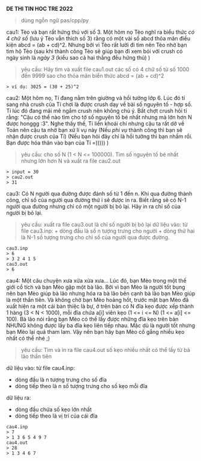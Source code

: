 **DE THI TIN HOC TRE 2022**
> dùng ngỗn ngữ pas/cpp/py

cau1: Tèo và bạn rất hứng thú với số 3. Một hôm nọ Tèo nghĩ ra biểu thức *có 4 chữ số* (lưu ý Tèo vẫn thích số 3) rằng có một vài số abcd thỏa mãn điều kiện abcd = (ab + cd)^2. Nhưng bởi vì Tèo rất lười đi tìm nên Tèo nhờ bạn tìm hộ Tèo (sau khi thành công Tèo sẽ giúp bạn đi xem bói với crush có ngày sinh là *ngày 3* (kiểu sao cả hai thằng đều hứng thú) )
> yêu cầu: Hãy tìm và xuất file cau1.out các số có 4 chữ số từ số 1000 đến 9999 sao cho thỏa mãn biển thức abcd = (ab + cd)^2
```
> ví dụ: 3025 = (30 + 25)^2
```

cau2: Một hôm nọ, Tí đang nằm trên giường và hồi tưởng lớp 6. Lúc đó tí sang nhà crush của Tí chơi là được crush dạy về bài số nguyên tố - hợp số. Tí lúc đó đang mải mê ngắm crush nên không chú ý. Bất chợt crush hỏi tí rằng: "Cậu có thể nào tìm cho tớ số nguyên tố bé nhất nhưng mà lớn hơn N được honggg :3". Nghe thấy thế, Tí liền khoái chí nhưng cậu ta rất dở về Toán nên cậu ta nhờ bạn xử lí vụ này (Nếu *phi vụ* thành công thì bạn sẽ nhận được crush của Tí) (Nếu bạn hỏi đây chỉ là hồi tưởng thì bạn nhầm rồi. Bạn được hóa thân vào bạn của Tí =))))) )
> yêu cầu: cho số N (1 < N <= 100000). Tìm số nguyên tố bé nhất nhưng lớn hơn N và xuất ra file cau2.out
```
> input = 30
> cau2.out
> 31
```
cau3: Có N người qua đường được đánh số từ 1 đến n. Khi qua đường thành công, chỉ số của người qua đường thứ i sẽ được in ra. Biết rằng sẽ có N-1 người qua đường nhưng chỉ có một người bị bỏ lại. Hãy in ra chỉ số của người bị bỏ lại.
> yêu cầu: xuất ra file cau3.out là chỉ số người bị bỏ lại
> dữ liệu vào: từ file cau3.inp:
            + dòng đầu là số n tượng trưng cho người
            + dòng thứ hai là N-1 số tượng trưng cho chỉ số của người qua được đường. 
```
cau3.inp
> 6
> 3 2 4 1 5
cau3.out
> 6
```

cau4: Một câu chuyện xưa xửa xừa xưa... Lúc đó, bạn Mèo trong một thế giới cổ tích và bạn Mèo gặp một bà lão. Bởi vì bạn Mèo là người tốt bụng nên bạn Mèo giúp bà lão nhưng hóa ra bà lão bên cạnh bà lão bạn Mèo giúp là một thần tiên. Và không chờ bạn Mèo hoảng hốt, trước mặt bạn Mèo đã xuất hiện ra một cái bàn thiệc là bự, ở trên bàn có N đĩa kẹo được xếp thành 1 hàng (3 < N < 1000), mỗi đĩa chứa a[i] viên kẹo (1 <= i <= N) (1 <= a[i] <= 100). Bà lão nói rằng bạn Mèo có thể lấy được những đĩa kẹo trên bàn NHƯNG không được lấy ba đĩa kẹo liên tiếp nhau. Mặc dù là người tốt nhưng bạn Mèo lại quá tham lam. Vậy nên bạn hãy bạn Mèo cố gắng nhiều kẹo nhất có thể nhé ;)

> yêu cầu: Tìm và in ra file cau4.out số kẹo nhiều nhất có thể lấy từ bà lão thần tiên

dữ liệu vào: từ file cau4.inp:
+ dòng đầu là n tượng trưng cho số đĩa
+ dòng tiếp theo là n số tượng trưng cho số kẹo mỗi đĩa

dữ liệu ra: 
+ dòng đầu chứa số kẹo lớn nhất
+ dòng tiếp theo là vị trí của cái đĩa
```
cau4.inp
> 7
> 1 3 6 5 4 9 7
cau4.out
> 28
> 1 3 4 6 7
```
